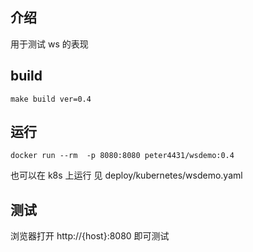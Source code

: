 ## 介绍

用于测试 ws 的表现

## build
```shell
make build ver=0.4
```

## 运行
```shell
docker run --rm  -p 8080:8080 peter4431/wsdemo:0.4
```
也可以在 k8s 上运行
见 deploy/kubernetes/wsdemo.yaml

## 测试

浏览器打开
http://{host}:8080  即可测试